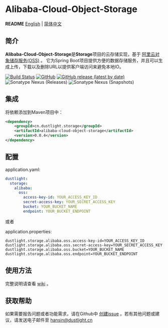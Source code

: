 # Alibaba-Cloud-Object-Storage
**README** [English](README.md) | [简体中文](README_ZH.md)

## 简介
**Alibaba-Cloud-Object-Storage**是**Storage**项目的云存储实现，基于 [阿里云对象储存服务(OSS)](https://www.aliyun.com/product/oss) 。
它为Spring Boot项目提供方便的数据存储服务，并且可以生成上传，下载以及删除URL以提供客户端访问来避免本地IO。

[![Build Status](https://travis-ci.org/dustlight-cn/storage.svg?branch=main)](https://travis-ci.org/dustlight-cn/storage)
[![GitHub](https://img.shields.io/github/license/dustlight-cn/storage)](LICENSE)
[![GitHub release (latest by date)](https://img.shields.io/github/v/release/dustlight-cn/storage)](https://github.com/dustlight-cn/storage/releases)
![Sonatype Nexus (Releases)](https://img.shields.io/nexus/r/cn.dustlight.storage/alibaba-cloud-object-storage?server=https%3A%2F%2Foss.sonatype.org)
![Sonatype Nexus (Snapshots)](https://img.shields.io/nexus/s/cn.dustlight.storage/alibaba-cloud-object-storage?server=https%3A%2F%2Foss.sonatype.org)

## 集成
将依赖添加到Maven项目中：
```xml
<dependency>
    <groupId>cn.dustlight.storage</groupId>
    <artifactId>alibaba-cloud-object-storage</artifactId>
    <version>0.0.4</version>
</dependency>
```

## 配置
application.yaml:
```yaml
dustlight:
  storage:
    alibaba:
      oss:
        access-key-id: YOUR_ACCESS_KEY_ID
        secret-access-key: YOUR_SECRET_ACCESS_KEY
        bucket: YOUR_BUCKET_NAME
        endpoint: YOUR_BUCKET_ENDPOINT
```

或者

application.properties: 
```properties
dustlight.storage.alibaba.oss.access-key-id=YOUR_ACCESS_KEY_ID
dustlight.storage.alibaba.oss.secret-access-key=YOUR_SECRET_ACCESS_KEY
dustlight.storage.alibaba.oss.bucket=YOUR_BUCKET_NAME
dustlight.storage.alibaba.oss.endpoint=YOUR_BUCKET_ENDPOINT
```

## 使用方法

完整说明请查看 [wiki](https://github.com/dustlight-cn/storage/wiki) 。

## 获取帮助
如果需要报告问题或者功能需求，请在Github中 [创建issue](https://github.com/dustlight-cn/storage/issues/new) 。若有其他问题或建议，请发送电子邮件至 [hansin@dustlight.cn](mailto:hansin@dustlight.cn)